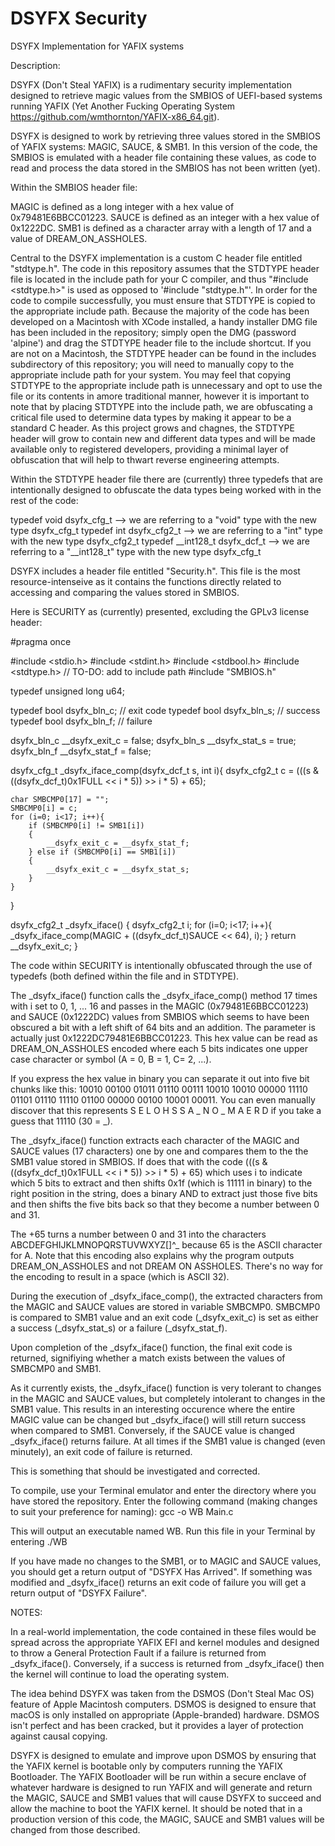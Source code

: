 # DSYFX Security
 DSYFX Implementation for YAFIX systems

 Description:

 DSYFX (Don't Steal YAFIX) is a rudimentary security implementation designed to retrieve magic values from the SMBIOS of UEFI-based systems running YAFIX (Yet Another Fucking Operating System https://github.com/wmthornton/YAFIX-x86_64.git). 

 DSYFX is designed to work by retrieving three values stored in the SMBIOS of YAFIX systems: MAGIC, SAUCE, & SMB1. In this version of the code, the SMBIOS is emulated with a header file containing these values, as code to read and process the data stored in the SMBIOS has not been written (yet). 

 Within the SMBIOS header file:

 MAGIC is defined as a long integer with a hex value of 0x79481E6BBCC01223.
 SAUCE is defined as an integer with a hex value of 0x1222DC.
 SMB1 is defined as a character array with a length of 17 and a value of DREAM_ON_ASSHOLES.

 Central to the DSYFX implementation is a custom C header file entitled "stdtype.h". The code in this repository assumes that the STDTYPE header file is located in the include path for your C compiler, and thus "#include <stdtype.h>" is used as opposed to '#include "stdtype.h"'. In order for the code to compile successfully, you must ensure that STDTYPE is copied to the appropriate include path. Because the majority of the code has been developed on a Macintosh with XCode installed, a handy installer DMG file has been included in the repository; simply open the DMG (password 'alpine') and drag the STDTYPE header file to the include shortcut. If you are not on a Macintosh, the STDTYPE header can be found in the includes subdirectory of this repository; you will need to manually copy to the appropriate include path for your system. You may feel that copying STDTYPE to the appropriate include path is unnecessary and opt to use the file or its contents in amore traditional manner, however it is important to note that by placing STDTYPE into the include path, we are obfuscating a critical file used to determine data types by making it appear to be a standard C header. As this project grows and chagnes, the STDTYPE header will grow to contain new and different data types and will be made available only to registered developers, providing a minimal layer of obfuscation that will help to thwart reverse engineering attempts.

 Within the STDTYPE header file there are (currently) three typedefs that are intentionally designed to obfuscate the data types being worked with in the rest of the code:

 typedef void dsyfx_cfg_t --> we are referring to a "void" type with the new type dsyfx_cfg_t
 typedef int dsyfx_cfg2_t --> we are referring to a "int" type with the new type dsyfx_cfg2_t
 typedef __int128_t dsyfx_dcf_t --> we are referring to a "__int128_t" type with the new type dsyfx_cfg_t

DSYFX includes a header file entitled "Security.h". This file is the most resource-intenseive as it contains the functions directly related to accessing and comparing the values stored in SMBIOS.

Here is SECURITY as (currently) presented, excluding the GPLv3 license header:

#pragma once

#include <stdio.h>
#include <stdint.h>
#include <stdbool.h>
#include <stdtype.h> // TO-DO: add to include path
#include "SMBIOS.h" 

typedef unsigned long u64;

typedef bool dsyfx_bln_c; // exit code
typedef bool dsyfx_bln_s; // success
typedef bool dsyfx_bln_f; // failure

dsyfx_bln_c __dsyfx_exit_c = false;
dsyfx_bln_s __dsyfx_stat_s = true;
dsyfx_bln_f __dsyfx_stat_f = false;

dsyfx_cfg_t _dsyfx_iface_comp(dsyfx_dcf_t s, int i){
	dsyfx_cfg2_t c = (((s & ((dsyfx_dcf_t)0x1FULL << i * 5)) >> i * 5) + 65);

	char SMBCMP0[17] = "";
	SMBCMP0[i] = c;
	for (i=0; i<17; i++){
		if (SMBCMP0[i] != SMB1[i])
		{
			__dsyfx_exit_c = __dsyfx_stat_f;
		} else if (SMBCMP0[i] == SMB1[i])
		{
			__dsyfx_exit_c = __dsyfx_stat_s;
		}
	}
}

dsyfx_cfg2_t _dsyfx_iface() {
	dsyfx_cfg2_t i;
	for (i=0; i<17; i++){
        _dsyfx_iface_comp(MAGIC + ((dsyfx_dcf_t)SAUCE << 64), i);
	}
    return __dsyfx_exit_c;
}

The code within SECURITY is intentionally obfuscated through the use of typedefs (both defined within the file and in STDTYPE).

The _dsyfx_iface() function calls the _dsyfx_iface_comp() method 17 times with i set to 0, 1, ... 16 and passes in the MAGIC (0x79481E6BBCC01223) and SAUCE (0x1222DC) values from SMBIOS which seems to have been obscured a bit with a left shift of 64 bits and an addition. The parameter is actually just 0x1222DC79481E6BBCC01223. This hex value can be read as DREAM_ON_ASSHOLES encoded where each 5 bits indicates one upper case character or symbol (A = 0, B = 1, C= 2, ...).

If you express the hex value in binary you can separate it out into five bit chunks like this: 10010 00100 01011 01110 00111 10010 10010 00000 11110 01101 01110 11110 01100 00000 00100 10001 00011. You can even manually discover that this represents S E L O H S S A _ N O _ M A E R D if you take a guess that 11110 (30 = _).

The _dsyfx_iface() function extracts each character of the MAGIC and SAUCE values (17 characters) one by one and compares them to the the SMB1 value stored in SMBIOS. If does that with the code (((s & ((dsyfx_dcf_t)0x1FULL << i * 5)) >> i * 5) + 65) which uses i to indicate which 5 bits to extract and then shifts 0x1f (which is 11111 in binary) to the right position in the string, does a binary AND to extract just those five bits and then shifts the five bits back so that they become a number between 0 and 31.

The +65 turns a number between 0 and 31 into the characters ABCDEFGHIJKLMNOPQRSTUVWXYZ[\]^_ because 65 is the ASCII character for A. Note that this encoding also explains why the program outputs DREAM_ON_ASSHOLES and not DREAM ON ASSHOLES. There's no way for the encoding to result in a space (which is ASCII 32).

During the execution of _dsyfx_iface_comp(), the extracted characters from the MAGIC and SAUCE values are stored in variable SMBCMP0. SMBCMP0 is compared to SMB1 value and an exit code (_dsyfx_exit_c) is set as either a success (_dsyfx_stat_s) or a failure (_dsyfx_stat_f). 

Upon completion of the _dsyfx_iface() function, the final exit code is returned, signifiying whether a match exists between the values of SMBCMP0 and SMB1.

As it currently exists, the _dsyfx_iface() function is very tolerant to changes in the MAGIC and SAUCE values, but completely intolerant to changes in the SMB1 value. This results in an interesting occurence where the entire MAGIC value can be changed but _dsyfx_iface() will still return success when compared to SMB1. Conversely, if the SAUCE value is changed _dsyfx_iface() returns failure. At all times if the SMB1 value is changed (even minutely), an exit code of failure is returned. 

This is something that should be investigated and corrected.

To compile, use your Terminal emulator and enter the directory where you have stored the repository. Enter the following command (making changes to suit your preference for naming): gcc -o WB Main.c

This will output an executable named WB. Run this file in your Terminal by entering ./WB 

If you have made no changes to the SMB1, or to MAGIC and SAUCE values, you should get a return output of "DSYFX Has Arrived". If something was modified and _dsyfx_iface() returns an exit code of failure you will get a return output of "DSYFX Failure". 

NOTES:

In a real-world implementation, the code contained in these files would be spread across the appropriate YAFIX EFI and kernel modules and designed to throw a General Protection Fault if a failure is returned from _dsyfx_iface(). Conversely, if a success is returned from _dsyfx_iface() then the kernel will continue to load the operating system.

The idea behind DSYFX was taken from the DSMOS (Don't Steal Mac OS) feature of Apple Macintosh computers. DSMOS is designed to ensure that macOS is only installed on appropriate (Apple-branded) hardware. DSMOS isn't perfect and has been cracked, but it provides a layer of protection against causal copying. 

DSYFX is designed to emulate and improve upon DSMOS by ensuring that the YAFIX kernel is bootable only by computers running the YAFIX Bootloader. The YAFIX Bootloader will be run within a secure enclave of whatever hardware is designed to run YAFIX and will generate and return the MAGIC, SAUCE and SMB1 values that will cause DSYFX to succeed and allow the machine to boot the YAFIX kernel. It should be noted that in a production version of this code, the MAGIC, SAUCE and SMB1 values will be changed from those described. 